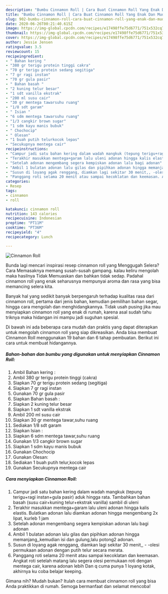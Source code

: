 ```yaml
---
description: "Bumbu Cinnamon Roll | Cara Buat Cinnamon Roll Yang Enak Dan Mudah"
title: "Bumbu Cinnamon Roll | Cara Buat Cinnamon Roll Yang Enak Dan Mudah"
slug: 902-bumbu-cinnamon-roll-cara-buat-cinnamon-roll-yang-enak-dan-mudah
date: 2020-06-26T00:21:40.615Z
image: https://img-global.cpcdn.com/recipes/e17498ffe75d6771/751x532cq70/cinnamon-roll-foto-resep-utama.jpg
thumbnail: https://img-global.cpcdn.com/recipes/e17498ffe75d6771/751x532cq70/cinnamon-roll-foto-resep-utama.jpg
cover: https://img-global.cpcdn.com/recipes/e17498ffe75d6771/751x532cq70/cinnamon-roll-foto-resep-utama.jpg
author: Jessie Jensen
ratingvalue: 3.5
reviewcount: 15
recipeingredient:
- " Bahan kering "
- "380 gr terigu protein tinggi cakra"
- "70 gr terigu protein sedang segitiga"
- "7 gr ragi instan"
- "70 gr gula pasir"
- " Bahan basah "
- "2 kuning telur besar"
- "1 sdt vanilla ekstrak"
- "200 ml susu cair"
- "30 gr mentega tawarsuhu ruang"
- "1/8 sdt garam"
- " Isian "
- "6 sdm mentega tawarsuhu ruang"
- "1/3 cangkir brown sugar"
- "1 sdm kayu manis bubuk"
- " Chochocip"
- " Olesan"
- "1 buah putih telurkocok lepas"
- "Secukupnya mentega cair"
recipeinstructions:
- "Campur jadi satu bahan kering dalam wadah mangkuk (tepung terigu+ragi instan+gula pasir) aduk hingga rata. Tambahkan bahan basah (susu cair+kuning telur+ekstrak vanilla) sambil di uleni"
- "Terakhir masukkan mentega+garam lalu uleni adonan hingga kalis elastis. Bulatkan adonan lalu diamkan adonan hingga mengembang 2x lipat, kurleb 1 jam"
- "Setelah adonan mengembang segera kempiskan adonan lalu bagi adonan"
- "Ambil 1 bulatan adonan lalu gilas dan pipihkan adonan hingga memanjang,,kemudian isi dan gulung,lalu potong2 adonan."
- "Susun di loyang agak renggang, diamkan lagi sekitar 30 menit,, -olesi permukaan adonan dengan putih telur secara merata."
- "Panggang roti selama 20 menit atau sampai kecoklatan dan keemasan. Angkat roti setelah matang lalu segera olesi permukaan roti dengan mentega cair, karena adonan lebih Dan q cuma punya 1 loyang kotak, akhirnya ku coba belajar keeping."
categories:
- Resep
tags:
- cinnamon
- roll

katakunci: cinnamon roll 
nutrition: 143 calories
recipecuisine: Indonesian
preptime: "PT11M"
cooktime: "PT36M"
recipeyield: "4"
recipecategory: Lunch

---
```



![Cinnamon Roll](https://img-global.cpcdn.com/recipes/e17498ffe75d6771/751x532cq70/cinnamon-roll-foto-resep-utama.jpg)

Bunda lagi mencari inspirasi resep cinnamon roll yang Menggugah Selera? Cara Memasaknya memang susah-susah gampang. kalau keliru mengolah maka hasilnya Tidak Memuaskan dan bahkan tidak sedap. Padahal cinnamon roll yang enak seharusnya mempunyai aroma dan rasa yang bisa memancing selera kita.

Banyak hal yang sedikit banyak berpengaruh terhadap kualitas rasa dari cinnamon roll, pertama dari jenis bahan, kemudian pemilihan bahan segar, hingga cara mengolah dan menghidangkannya. Tidak usah pusing jika mau menyiapkan cinnamon roll yang enak di rumah, karena asal sudah tahu triknya maka hidangan ini mampu jadi suguhan spesial.




Di bawah ini ada beberapa cara mudah dan praktis yang dapat diterapkan untuk mengolah cinnamon roll yang siap dikreasikan. Anda bisa membuat Cinnamon Roll menggunakan 19 bahan dan 6 tahap pembuatan. Berikut ini cara untuk membuat hidangannya.

<!--inarticleads1-->

##### Bahan-bahan dan bumbu yang digunakan untuk menyiapkan Cinnamon Roll:

1. Ambil  Bahan kering :
1. Ambil 380 gr terigu protein tinggi (cakra)
1. Siapkan 70 gr terigu protein sedang (segitiga)
1. Siapkan 7 gr ragi instan
1. Gunakan 70 gr gula pasir
1. Siapkan  Bahan basah :
1. Siapkan 2 kuning telur besar
1. Siapkan 1 sdt vanilla ekstrak
1. Ambil 200 ml susu cair
1. Siapkan 30 gr mentega tawar,suhu ruang
1. Sediakan 1/8 sdt garam
1. Siapkan  Isian :
1. Siapkan 6 sdm mentega tawar,suhu ruang
1. Gunakan 1/3 cangkir brown sugar
1. Siapkan 1 sdm kayu manis bubuk
1. Gunakan  Chochocip
1. Gunakan  Olesan:
1. Sediakan 1 buah putih telur,kocok lepas
1. Gunakan Secukupnya mentega cair




<!--inarticleads2-->

##### Cara menyiapkan Cinnamon Roll:

1. Campur jadi satu bahan kering dalam wadah mangkuk (tepung terigu+ragi instan+gula pasir) aduk hingga rata. Tambahkan bahan basah (susu cair+kuning telur+ekstrak vanilla) sambil di uleni
1. Terakhir masukkan mentega+garam lalu uleni adonan hingga kalis elastis. Bulatkan adonan lalu diamkan adonan hingga mengembang 2x lipat, kurleb 1 jam
1. Setelah adonan mengembang segera kempiskan adonan lalu bagi adonan
1. Ambil 1 bulatan adonan lalu gilas dan pipihkan adonan hingga memanjang,,kemudian isi dan gulung,lalu potong2 adonan.
1. Susun di loyang agak renggang, diamkan lagi sekitar 30 menit,, - -olesi permukaan adonan dengan putih telur secara merata.
1. Panggang roti selama 20 menit atau sampai kecoklatan dan keemasan. Angkat roti setelah matang lalu segera olesi permukaan roti dengan mentega cair, karena adonan lebih Dan q cuma punya 1 loyang kotak, akhirnya ku coba belajar keeping.




Gimana nih? Mudah bukan? Itulah cara membuat cinnamon roll yang bisa Anda praktikkan di rumah. Semoga bermanfaat dan selamat mencoba!
